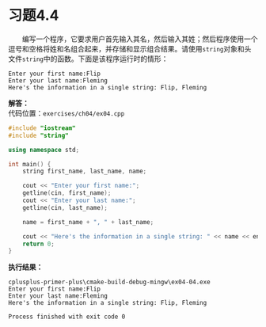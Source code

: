 # 习题4.4

&emsp;&emsp;编写一个程序，它要求用户首先输入其名，然后输入其姓；然后程序使用一个逗号和空格将姓和名组合起来，并存储和显示组合结果。请使用`string`对象和头文件`string`中的函数。下面是该程序运行时的情形：
```
Enter your first name:Flip
Enter your last name:Fleming
Here's the information in a single string: Flip, Fleming
```

**解答：**  
代码位置：`exercises/ch04/ex04.cpp`
```c++
#include "iostream"
#include "string"

using namespace std;

int main() {
    string first_name, last_name, name;

    cout << "Enter your first name:";
    getline(cin, first_name);
    cout << "Enter your last name:";
    getline(cin, last_name);

    name = first_name + ", " + last_name;

    cout << "Here's the information in a single string: " << name << endl;
    return 0;
}
```

**执行结果：**  
```
cplusplus-primer-plus\cmake-build-debug-mingw\ex04-04.exe
Enter your first name:Flip
Enter your last name:Fleming
Here's the information in a single string: Flip, Fleming

Process finished with exit code 0
```